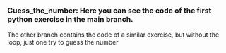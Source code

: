 ### Guess_the_number: Here you can see the code of the first python exercise in the main branch.
The other branch contains the code of a similar exercise, but without the loop, just one try to guess the number
